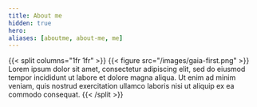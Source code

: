 ```yaml
---
title: About me
hidden: true
hero:
aliases: [aboutme, about-me, me]
---
```


{{< split columns="1fr 1fr" >}}
    {{< figure src="/images/gaia-first.png" >}}
    Lorem ipsum dolor sit amet, consectetur adipiscing elit, sed do eiusmod tempor incididunt ut labore et dolore magna aliqua. Ut enim ad minim veniam, quis nostrud exercitation ullamco laboris nisi ut aliquip ex ea commodo consequat.
{{< /split >}}
